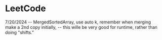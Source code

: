 # LeetCode
7/20/2024 -- MergedSortedArray, use auto k, remember when merging make a 2nd copy initially,
          -- this wille be very good for runtime, rather than doing "shifts."
